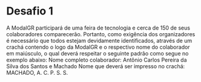 # Desafio 1
A ModalGR participará de uma feira de tecnologia e cerca de 150 de seus colaboradores comparecerão. Portanto,
como exigência dos organizadores é necessário que todos estejam devidamente identificados, através de um
crachá contendo o logo da ModalGR e o respectivo nome do colaborador em maiúsculo, o qual deverá respeitar
o seguinte padrão como segue no exemplo abaixo:
Nome completo colaborador: Antônio Carlos Pereira da Silva dos Santos e
Machado
Nome que deverá ser impresso no crachá: MACHADO, A. C. P. S. S.